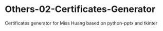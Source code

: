 # Others-02-Certificates-Generator
Certificates generator for Miss Huang based on python-pptx and tkinter
